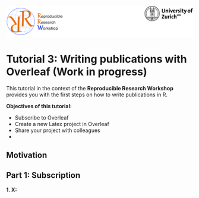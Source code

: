 ![](header.png)
# Tutorial 3: Writing publications with Overleaf (Work in progress)

This tutorial in the context of the **Reproducible Research Workshop** provides you with the first steps on how to write publications in R.

**Objectives of this tutorial:**

* Subscribe to Overleaf
* Create a new Latex project in Overleaf
* Share your project with colleagues
* 

## Motivation


## Part 1: Subscription

**1. X:**

